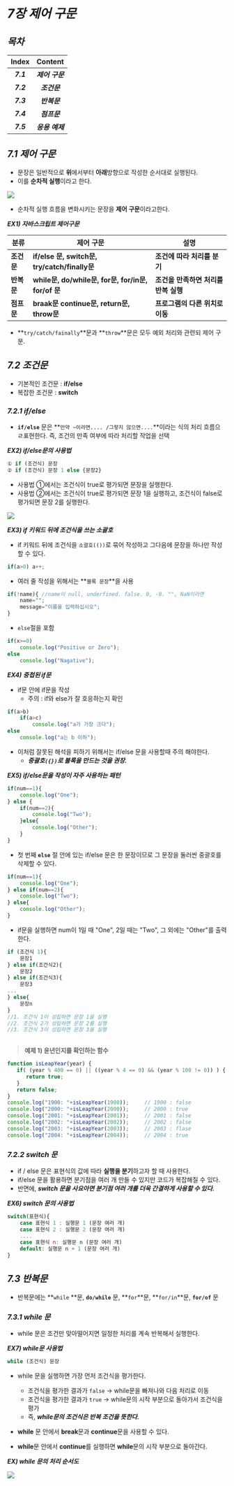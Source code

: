 # _7장 제어 구문_

## _목차_

|   Index   |     Content     |
| :-------: | :-------------: |
| ***7.1*** | ***제어 구문*** |
| ***7.2*** |  ***조건문***   |
| ***7.3*** |  ***반복문***   |
| ***7.4*** |  ***점프문***   |
| ***7.5*** | ***응용 예제*** |



## _7.1 제어 구문_

- 문장은 일반적으로 **위**에서부터 **아래**방향으로 작성한 순서대로 실행된다.
- 이를 **순차적 실행**이라고 한다.

![](https://user-images.githubusercontent.com/75871005/124576859-b1362900-de87-11eb-83d8-b4d49bafd1fe.png)

- 순차적 실행 흐름을 변화시키는 문장을 **제어 구문**이라고한다.

***EX1) 자바스크립트 제어구문***

| 분류       | 제어 구문                                           | 설명                                 |
| ---------- | --------------------------------------------------- | ------------------------------------ |
| **조건문** | **if/else 문, switch문, try/catch/finally문**       | **조건에 따라 처리를 분기**          |
| **반복문** | **while문, do/while문, for문, for/in문, for/of 문** | **조건을 만족하면 처리를 반복 실행** |
| **점프문** | **braak문 continue문, return문, throw문**           | **프로그램의 다른 위치로 이동**      |

- **`try/catch/fainally`**문과 **`throw`**문은 모두 예외 처리와 관련되 제어 구문.



## _7.2 조건문_

- 기본적인 조건문 : **if/else**
- 복잡한 조건문 : **switch**



### _7.2.1 if/else_

- **`if/else`** 문은 **`만약 ~이라면.... /그렇지 않으면....`**이라는 식의 처리 흐름으 ㄹ표현한다. 즉, 조건의 만족 여부에 따라 처리할 작업을 선택

***EX2) if/else문의 사용법***

```javascript
① if (조건식) 문장
② if (조건식) 문장 1 else {문장2}
```

- 사용법 ①에서는 조건식이 true로 평가되면 문장을 실행한다.
- 사용법 ②에서는 조건식이 true로 평가되면 문장 1을 실행하고, 조건식이 false로 평가되면 문장 2를 실행한다.



![](https://user-images.githubusercontent.com/75871005/124579681-5225e380-de8a-11eb-8e8a-4cf3dabf3740.png)

***EX3) if 키워드 뒤에 조건식을 쓰는 소괄호***

- if 키워드 뒤에 조건식을 `소괄호(())`로 묶어 작성하고 그다음에 문장을 하나만 작성할 수 있다.

```javascript
if(a>0) a++;
```



- 여러 줄 작성을 위해서는 **`블록 문장`**을 사용

```javascript
if(!name){ //name이 null, underfined. false. 0, -0. "", NaN이라면
    name="";
    message="이름을 입력하십시오";
}
```



- `else`절을 포함

```javascript
if(x>=0)
    console.log("Positive or Zero");
else
    console.log("Nagative");
```



***EX4) 중첩된 if문***

- if문 안에 if문을 작성
  - 주의 : if와 else가 잘 호응하는지 확인

```javascript
if(a>b)
    if(a>c)
        console.log("a가 가장 크다");
else
    console.log("a는 b 이하");
```

- 이처럼 잘못된 해석을 피하기 위해서는 if/else 문을 사용할때 주의 해야한다.
  - ***중괄호`({})`로 불록을 만드는 것을 권장.***



***EX5) if/else문을 작성이 자주 사용하는 패턴***

```javascript
if(num==1){
    console.log("One");
} else {
    if(num==2){
        console.log("Two");
    }else{
        console.log("Other");
    }
}
```

- 첫 번째 **`else`** 절 안에 있는 if/else 문은 한 문장이므로 그 문장을 둘러싼 중괄호를 삭제할 수 있다.



```javascript
if(num==1){
    console.log("One");
} else if(num==2){
    console.log("Two");
} else{
    console.log("Other");
}
```

- if문을 실행하면 num이 1일 때 "One", 2일 때는 "Two", 그 외에는 "Other"를 출력한다.

```javascript
if (조건식 1){
    문장1
} else if(조건식2){
    문장2
} else if(조건식3){
    문장3
...
} else{
    문장n
}
//1. 조건식 1이 성립하면 문장 1을 실행
//2. 조건식 2가 성립하면 문장 2를 실행
//3. 조건식 3이 성립하면 문장 3을 실행
  
```



> **예제 1) 윤년인지를 확인하는 함수**

```javascript
function isLeapYear(year) {
   if( (year % 400 == 0) || ((year % 4 == 0) && (year % 100 != 0)) ) {
      return true;
   }
   return false;
}
console.log("1900: "+isLeapYear(1900));		// 1900 : false
console.log("2000: "+isLeapYear(2000));		// 2000 : true
console.log("2001: "+isLeapYear(2001));		// 2001 : false
console.log("2002: "+isLeapYear(2002));		// 2002 : false
console.log("2003: "+isLeapYear(2003));		// 2003 : flase
console.log("2004: "+isLeapYear(2004));		// 2004 : true
```





### _7.2.2 switch 문_

- if / else 문은 표현식의 값에 따라 **실행을 분기**하고자 할 때 사용한다.
- if/else 문을 활용하면 분기점을 여러 개 만들 수 있지만 코드가 복잡해질 수 있다.
- 반면에, ***switch 문을 사요아면 분기점 여러 개를 더욱 간결하게 사용할 수 있다.***

***EX6) switch 문의 사용법***

```javascript
switch(표현식){
    case 표현식 1 : 실행문 1 (문장 여러 개)
    case 표현식 2 : 실행문 2 (문장 여러 개)
    ....
    case 표현식 n: 실행문 n (문장 여러 개)
    default: 실행문 n + 1 (문장 여러 개)
}
```





## _7.3 반복문_

- 반복문에는 **`while` **문, **`do/while`** 문, **`for`**문, **`for/in`**문, **`for/of`** 문

### _7.3.1 while 문_

- while 문은 조건만 맞아떨어지면 일정한 처리를 계속 반복해서 실행한다.

***EX7) while문 사용법***

```javascript
while (조건식) 문장
```

- while 문을 실행하면 가장 먼저 조건식을 평가한다.
  - 조건식을 평가한 결과가 `false` → while문을 빠져나와 다음 처리로 이동
  - 조건식을 평가한 결과가 `true` → while문의 시작 부분으로 돌아가서 조건식을 평가
  - 즉,  ***while문의 조건식은 반복 조건을 뜻한다.***

- **while** 문 안에서 **break**문과 **continue**문을 사용할 수 있다.
- **while**문 안에서 **continue**를 실행하면 **while**문의 시작 부분으로 돌아간다.

***EX) while 문의 처리 순서도***

![](https://user-images.githubusercontent.com/75871005/124767166-87a5fc00-df72-11eb-99b0-cdea17889ab7.png)